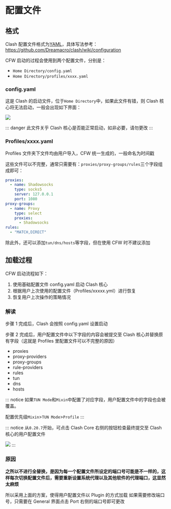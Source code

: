 # 配置文件

## 格式

Clash 配置文件格式为[YAML]()，具体写法参考：https://github.com/Dreamacro/clash/wiki/configuration

CFW 启动的过程会使用到两个配置文件，分别是：

- `Home Directory/config.yaml`
- `Home Directory/profiles/xxxx.yaml`

### config.yaml

这是 Clash 的启动文件，位于`Home Directory`中，如果此文件有错，则 Clash 核心将无法启动，一般会出现如下界面：

![](~@imgs/configfile1.png)

::: danger
此文件关乎 Clash 核心是否能正常启动，如非必要，请勿更改
:::

### Profiles/xxxx.yaml

Profiles 文件夹下文件均由用户导入，CFW 统一生成的，一般命名为时间戳

这些文件可以不完整，通常只需要有：`proxies/proxy-groups/rules`三个字段组成即可：

```yaml
proxies:
  - name: Shadowsocks
    type: socks5
    server: 127.0.0.1
    port: 1080
proxy-groups:
  - name: Proxy
    type: select
    proxies:
      - Shadowsocks
rules:
  - "MATCH,DIRECT"
```

除此外，还可以添加`tun/dns/hosts`等字段，但在使用 CFW 时不建议添加

## 加载过程

CFW 启动流程如下：

1. 使用基础配置文件 config.yaml 启动 Clash 核心
2. 根据用户上次使用的配置文件（Profiles/xxxxx.yml）进行恢复
3. 恢复用户上次操作的策略情况

### 解读

步骤 1 完成后，Clash 会按照 config.yaml 设置启动

步骤 2 完成后，用户配置文件中以下字段的内容会被提交至 Clash 核心并替换原有字段（这就是 Profiles 里配置文件可以不完整的原因）

- proxies
- proxy-providers
- proxy-groups
- rule-providers
- rules
- tun
- dns
- hosts

::: notice
如果`TUN Mode`和`Mixin`中配置了对应字段，用户配置文件中的字段也会被覆盖。

配置优先级`Mixin`>`TUN Mode`>`Profile`
:::

::: notice
从`0.20.7`开始，可点击 Clash Core 右侧的按钮检查最终提交至 Clash 核心的用户配置文件

![](~@imgs/preview-profile.png)
:::

### 原因

**之所以不进行全替换，是因为每一个配置文件所设定的端口号可能是不一样的，这样每次切换配置文件后，需要重新设置系统代理以及其他软件的代理端口，这显然太麻烦**

所以采用上面的方案，使得用户配置文件以 Plugin 的方式加载
如果需要修改端口号，只需要在 General 界面点击 Port 右侧的端口号即可更改
